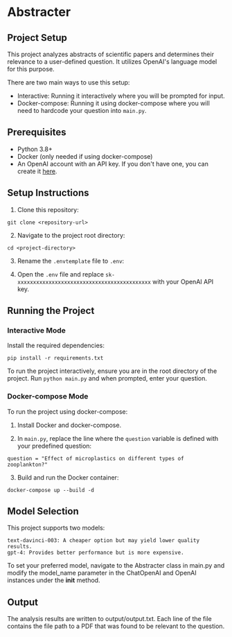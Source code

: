 # Abstracter

## Project Setup

This project analyzes abstracts of scientific papers and determines their relevance to a user-defined question. It utilizes OpenAI's language model for this purpose.

There are two main ways to use this setup:

- Interactive: Running it interactively where you will be prompted for input.
- Docker-compose: Running it using docker-compose where you will need to hardcode your question into `main.py`.

## Prerequisites

- Python 3.8+ 
- Docker (only needed if using docker-compose)
- An OpenAI account with an API key. If you don't have one, you can create it [here](https://www.openai.com).

## Setup Instructions

1. Clone this repository:

`git clone <repository-url>`


2. Navigate to the project root directory:

`cd <project-directory>`


3. Rename the `.envtemplate` file to `.env`:


4. Open the `.env` file and replace `sk-xxxxxxxxxxxxxxxxxxxxxxxxxxxxxxxxxxxxxxxxxxx` with your OpenAI API key.

## Running the Project

### Interactive Mode

Install the required dependencies:

`pip install -r requirements.txt`


To run the project interactively, ensure you are in the root directory of the project. Run `python main.py` and when prompted, enter your question.

### Docker-compose Mode

To run the project using docker-compose:

1. Install Docker and docker-compose.

2. In `main.py`, replace the line where the `question` variable is defined with your predefined question:


`question = "Effect of microplastics on different types of zooplankton?"`

3. Build and run the Docker container:

`docker-compose up --build -d`

## Model Selection

This project supports two models:

    text-davinci-003: A cheaper option but may yield lower quality results.
    gpt-4: Provides better performance but is more expensive.

To set your preferred model, navigate to the Abstracter class in main.py and modify the model_name parameter in the ChatOpenAI and OpenAI instances under the __init__ method.

## Output

The analysis results are written to output/output.txt. Each line of the file contains the file path to a PDF that was found to be relevant to the question.


